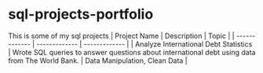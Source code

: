 # sql-projects-portfolio
This is some of my sql projects 
| Project Name  | Description   |  Topic        |
| ------------- | ------------- | ------------- |
| Analyze International 
Debt Statistics  |  Wrote SQL queries to answer questions about international debt using data from The World Bank. | Data Manipulation, Clean Data  |        

